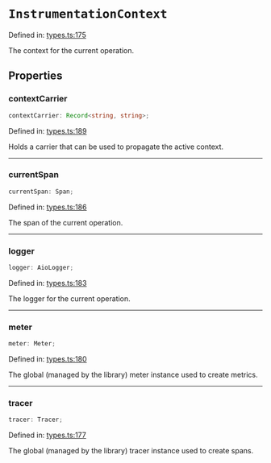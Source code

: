 # `InstrumentationContext`

Defined in: [types.ts:175](https://github.com/adobe/commerce-integration-starter-kit/blob/6d4d9f7c629d2abc0e81fce4567de926c2bddb60/packages/aio-lib-telemetry/source/types.ts#L175)

The context for the current operation.

## Properties

### contextCarrier

```ts
contextCarrier: Record<string, string>;
```

Defined in: [types.ts:189](https://github.com/adobe/commerce-integration-starter-kit/blob/6d4d9f7c629d2abc0e81fce4567de926c2bddb60/packages/aio-lib-telemetry/source/types.ts#L189)

Holds a carrier that can be used to propagate the active context.

---

### currentSpan

```ts
currentSpan: Span;
```

Defined in: [types.ts:186](https://github.com/adobe/commerce-integration-starter-kit/blob/6d4d9f7c629d2abc0e81fce4567de926c2bddb60/packages/aio-lib-telemetry/source/types.ts#L186)

The span of the current operation.

---

### logger

```ts
logger: AioLogger;
```

Defined in: [types.ts:183](https://github.com/adobe/commerce-integration-starter-kit/blob/6d4d9f7c629d2abc0e81fce4567de926c2bddb60/packages/aio-lib-telemetry/source/types.ts#L183)

The logger for the current operation.

---

### meter

```ts
meter: Meter;
```

Defined in: [types.ts:180](https://github.com/adobe/commerce-integration-starter-kit/blob/6d4d9f7c629d2abc0e81fce4567de926c2bddb60/packages/aio-lib-telemetry/source/types.ts#L180)

The global (managed by the library) meter instance used to create metrics.

---

### tracer

```ts
tracer: Tracer;
```

Defined in: [types.ts:177](https://github.com/adobe/commerce-integration-starter-kit/blob/6d4d9f7c629d2abc0e81fce4567de926c2bddb60/packages/aio-lib-telemetry/source/types.ts#L177)

The global (managed by the library) tracer instance used to create spans.
